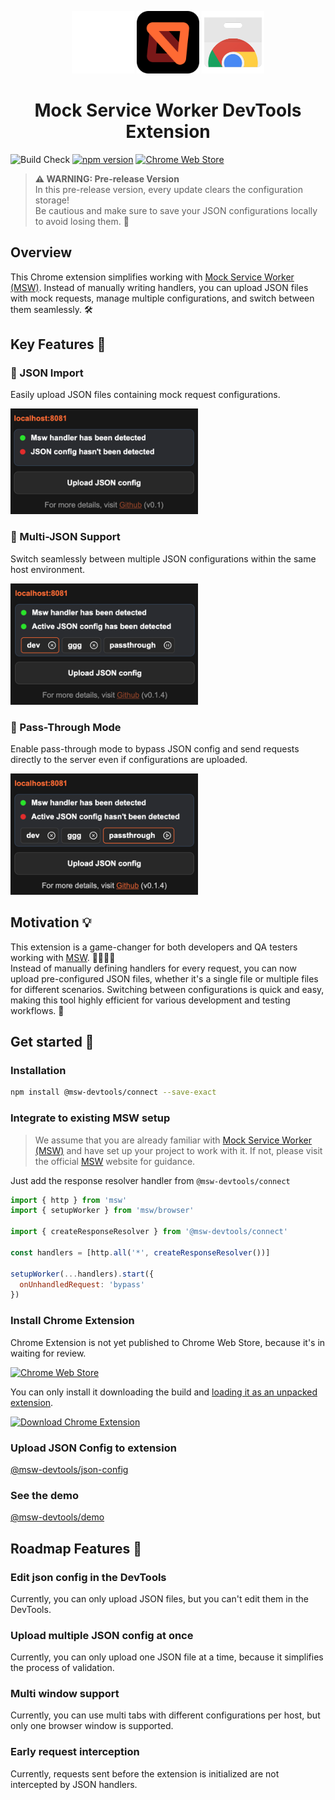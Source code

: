 <p align="center">
  <img src="media/chrome-devtools.svg" width="100" alt="DevTools logo" />
  <img src="media/msw-logo.svg" width="100" alt="Mock Service Worker logo" />
  <img src="media/chrome-extension.svg" width="100" alt="Chrome Web Store logo" />
</p>

<h1 align="center">Mock Service Worker DevTools Extension</h1>

![Build Check](https://github.com/vkruglikov/msw-devtools-extension/actions/workflows/deploy.yml/badge.svg)
[![npm version](https://img.shields.io/npm/v/@msw-devtools/connect.svg)](https://www.npmjs.com/package/@msw-devtools/connect)
[![Chrome Web Store](https://img.shields.io/chrome-web-store/v/jkclaelcdjjledfendcippjbhngkhkpm.svg)](https://chrome.google.com/webstore/detail/jkclaelcdjjledfendcippjbhngkhkpm)

> **⚠️ WARNING: Pre-release Version**  
> In this pre-release version, every update clears the configuration storage!  
> Be cautious and make sure to save your JSON configurations locally to avoid losing them. 💾

## Overview

This Chrome extension simplifies working with [Mock Service Worker (MSW)](https://mswjs.io/). Instead of manually writing handlers, you can upload JSON files with mock requests, manage multiple configurations, and switch between them seamlessly. 🛠️

## Key Features 🌟

### 📂 JSON Import

Easily upload JSON files containing mock request configurations.

<img width="300px" src="./media/extension/statuses.png" />

### 🔄 Multi-JSON Support

Switch seamlessly between multiple JSON configurations within the same host environment.

<img width="300px" src="./media/extension/multi-configs.png" />

### 🚀 Pass-Through Mode

Enable pass-through mode to bypass JSON config and send requests directly to the server
even if configurations are uploaded.

<img width="300px" src="./media/extension/passthrough-mode.png" />

## Motivation 💡

This extension is a game-changer for both developers and QA testers working with [MSW](https://mswjs.io/). 🧑‍💻👩‍💻  
Instead of manually defining handlers for every request, you can now upload pre-configured JSON files, whether it's a single file or multiple files for different scenarios. Switching between configurations is quick and easy, making this tool highly efficient for various development and testing workflows. 🚀

## Get started 🚀

### Installation

```bash
npm install @msw-devtools/connect --save-exact
```

### Integrate to existing MSW setup

> We assume that you are already familiar with [Mock Service Worker (MSW)](https://mswjs.io/) and have
> set up your project to work with it. If not, please visit the official [MSW](https://mswjs.io/) website for guidance.

Just add the response resolver handler from `@msw-devtools/connect`

```javascript
import { http } from 'msw'
import { setupWorker } from 'msw/browser'

import { createResponseResolver } from '@msw-devtools/connect'

const handlers = [http.all('*', createResponseResolver())]

setupWorker(...handlers).start({
  onUnhandledRequest: 'bypass'
})
```

### Install Chrome Extension

Chrome Extension is not yet published to Chrome Web Store, because it's in waiting for review.

[![Chrome Web Store](https://img.shields.io/chrome-web-store/v/jkclaelcdjjledfendcippjbhngkhkpm.svg)](https://chrome.google.com/webstore/detail/jkclaelcdjjledfendcippjbhngkhkpm)

You can only install it downloading the build and [loading it as an unpacked extension](./packages/extension/README.md).

[![Download Chrome Extension](https://img.shields.io/badge/download-chrome_extension_dist-ff6a33)](https://github.com/vkruglikov/msw-devtools-extension/releases/tag/%40msw-devtools%2Fextension%40latest)

### Upload JSON Config to extension

[@msw-devtools/json-config](./packages/json-config/README.md)

### See the demo

[@msw-devtools/demo](https://vkruglikov.github.io/msw-devtools-extension/)

## Roadmap Features 🚧

### Edit json config in the DevTools

Currently, you can only upload JSON files, but you can't edit them in the DevTools.

### Upload multiple JSON config at once

Currently, you can only upload one JSON file at a time, because
it simplifies the process of validation.

### Multi window support

Currently, you can use multi tabs with different configurations per host, but only one browser window is supported.

### Early request interception

Currently, requests sent before the extension is initialized are not intercepted by JSON handlers.

